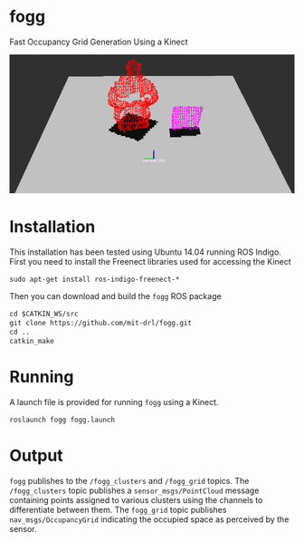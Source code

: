 # fogg

Fast Occupancy Grid Generation Using a Kinect

![fogg](docs/seg_with_og.png)

# Installation

This installation has been tested using Ubuntu 14.04 running ROS Indigo. First
you need to install the Freenect libraries used for accessing the Kinect

    sudo apt-get install ros-indigo-freenect-*

Then you can download and build the `fogg` ROS package

    cd $CATKIN_WS/src
    git clone https://github.com/mit-drl/fogg.git
    cd ..
    catkin_make

# Running

A launch file is provided for running `fogg` using a Kinect.

    roslaunch fogg fogg.launch

# Output

`fogg` publishes to the `/fogg_clusters` and `/fogg_grid` topics. The
`/fogg_clusters` topic publishes a `sensor_msgs/PointCloud` message
containing points assigned to various clusters using the channels
to differentiate between them. The `fogg_grid` topic publishes
`nav_msgs/OccupancyGrid` indicating the occupied space as perceived by the
sensor.
